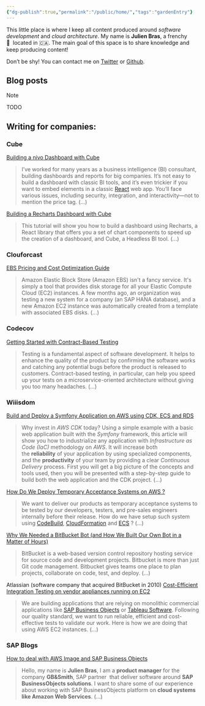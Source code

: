 ```yaml
---
{"dg-publish":true,"permalink":"/public/home/","tags":"gardenEntry"}
---
```



This little place is where I keep all content produced around _software development_ and _cloud architecture_. My name is **Julien Bras**, a frenchy 🐸  located in 🇨🇦. The main goal of this space is to share knowledge and keep producing content!

Don’t be shy! You can contact me on [Twitter](https://twitter.com/_julbrs) or [Github](https://github.com/julbrs).

## Blog posts

> [!NOTE] 
> TODO


##  Writing for companies:
### Cube
[Building a nivo Dashboard with Cube](https://cube.dev/blog/building-a-nivo-dashboard-with-cube)
> I’ve worked for many years as a business intelligence (BI) consultant, building dashboards and reports for big companies. It’s not easy to build a dashboard with classic BI tools, and it’s even trickier if you want to embed elements in a classic [React](https://reactjs.org/) web app. You’ll face various issues, including security, integration, and interactivity—not to mention the price tag. (...)

[Building a Recharts Dashboard with Cube](https://cube.dev/blog/building-a-recharts-dashboard-with-cube/)
> This tutorial will show you how to build a dashboard using Recharts, a React library that offers you a set of chart components to speed up the creation of a dashboard, and Cube, a Headless BI tool. (...)

### Clouforcast
[EBS Pricing and Cost Optimization Guide](https://www.cloudforecast.io/blog/ebs-pricing/)
> Amazon Elastic Block Store (Amazon EBS) isn't a fancy service. It's simply a tool that provides disk storage for all your Elastic Compute Cloud (EC2) instances. A few months ago, an organization was testing a new system for a company (an SAP HANA database), and a new Amazon EC2 instance was automatically created from a template with associated EBS disks. (...)

### Codecov
[Getting Started with Contract-Based Testing](https://about.codecov.io/blog/getting-started-with-contract-based-testing/)
> Testing is a fundamental aspect of software development. It helps to enhance the quality of the product by confirming the software works and catching any potential bugs before the product is released to customers. Contract-based testing, in particular, can help you speed up your tests on a microservice-oriented architecture without giving you too many headaches. (...)

### Wiiisdom
[Build and Deploy a Symfony Application on AWS using CDK, ECS and RDS](https://medium.com/wiiisdom-labs/build-and-deploy-a-symfony-application-on-aws-using-cdk-ecs-and-rds-ec8c85465af6)
> Why invest in _AWS CDK_ today? Using a simple example with a basic web application built with the _Symfony_ framework, this article will show you how to industrialize any application with _Infrastructure as Code (IaC)_ methodology on _AWS_. It will increase both the **reliability** of your application by using specialized components, and the **productivity** of your team by providing a clear _Continuous Delivery_ process. First you will get a big picture of the concepts and tools used, then you will be presented with a step-by-step guide to build both the web application and the CDK project. (...)

[How Do We Deploy Temporary Acceptance Systems on AWS ?](https://medium.com/wiiisdom-labs/how-do-we-deploy-temporary-acceptance-systems-on-aws-83103e06cfd1)
> We want to deliver our products as temporary acceptance systems to be tested by our developers, testers, and pre-sales engineers internally before their release. How do we have setup such system using [CodeBuild](https://aws.amazon.com/codebuild/), [CloudFormation](https://aws.amazon.com/cloudformation) and [ECS](https://aws.amazon.com/ecs/) ? (...)

[Why We Needed a BitBucket Bot (and How We Built Our Own Bot in a Matter of Hours)](https://medium.com/wiiisdom-labs/why-we-need-a-bitbucket-bot-and-how-we-have-made-it-f90a6da9dbcb)
> BitBucket is a web-based version control repository hosting service for source code and development projects. Bitbucket is more than just Git code management. Bitbucket gives teams one place to plan projects, collaborate on code, test, and deploy. (...)

Atlassian (software company that acquired BitBucket in 2010)
[Cost-Efficient Integration Testing on vendor appliances running on EC2](https://medium.com/wiiisdom-labs/cost-efficient-integration-testing-on-vendor-appliances-running-on-ec2-7101cf1ba895)
> We are building applications that are relying on monolithic commercial applications like [SAP Business Objects](https://www.sap.com/products/bi-platform.html) or [Tableau Software](https://www.tableau.com/). Following our quality standard, we want to run reliable, efficient and cost-effective tests to validate our work. Here is how we are doing that using AWS EC2 instances. (...)

### SAP Blogs
[How to deal with AWS Image and SAP Business Objects](https://blogs.sap.com/2020/08/26/how-to-deal-with-aws-image-and-sap-business-objects/)
> Hello, my name is **Julien Bras**, I am a **product manager** for the company **GB&Smith**, SAP partner  that deliver software around **SAP BusinessObjects solutions**. I want to share some of our experience about working with SAP BusinessObjects platform on **cloud systems like Amazon Web Services**. (...)